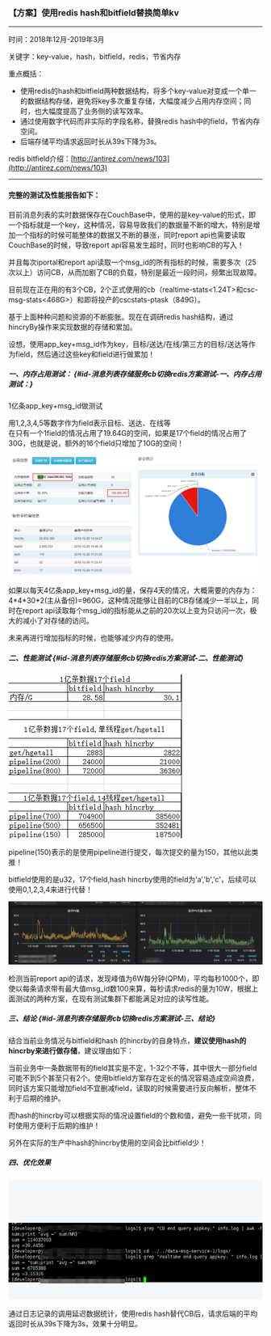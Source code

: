 ### 【方案】使用redis hash和bitfield替换简单kv

---

时间：2018年12月-2019年3月

关键字：key-value，hash，bitfield，redis，节省内存

重点概括：

* 使用redis的hash和bitfield两种数据结构，将多个key-value对变成一个单一的数据结构存储，避免将key多次重复存储，大幅度减少占用内存空间；同时，也大幅度提高了业务侧的读写效率。
* 通过使用数字代码而非实际的字段名称，替换redis hash中的field，节省内存空间。
* 后端存储平均请求返回时长从39s下降为3s。

redis bitfield介绍：[http://antirez.com/news/103](http://antirez.com/news/103)

---

#### 完整的测试及性能报告如下：

目前消息列表的实时数据保存在CouchBase中，使用的是key-value的形式，即一个指标就是一个key，这种情况，容易导致我们的数据量不断的增大，特别是增加一个指标的时候可能整体的数据又不断的暴涨，同时report api也需要读取CouchBase的时候，导致report api容易发生超时，同时也影响CB的写入！

并且每次iportal和report api读取一个msg\_id的所有指标的时候，需要多次（25次以上）访问CB，从而加剧了CB的负载，特别是最近一段时间，频繁出现故障。

目前现在正在用的有3个CB，2个正式使用的cb（realtime-stats&lt;1.24T&gt;和csc-msg-stats&lt;468G&gt;）和即将投产的cscstats-ptask（849G）。

基于上面种种问题和资源的不断膨胀。现在在调研redis hash结构，通过hincryBy操作来实现数据的存储和累加。

设想，使用app\_key+msg\_id作为key，目标/送达/在线/第三方的目标/送达等作为field，然后通过这些key和field进行做累加！

##### 一、内存占用测试： {#id-消息列表存储服务cb切换redis方案测试-一、内存占用测试：}

1亿条app\_key+msg\_id做测试

用1,2,3,4,5等数字作为field表示目标、送达、在线等  
在只有一个1field的情况占用了19.64G的空间，如果是17个field的情况占用了30G，也就是说，额外的16个field只增加了10G的空间！

![](/assets/redis-bitfield01.png)

如果以每天4亿条app\_key+msg\_id的量，保存4天的情况，大概需要的内存为：4\*4\*30\*2\(主从备份\)=960G，这种情况能够让目前的CB存储减少一半以上，同时在report api读取每个msg\_id的指标能从之前的20次以上变为只访问一次，极大的减小了对存储的访问。

未来再进行增加指标的时候，也能够减少内存的使用。

##### 二、性能测试 {#id-消息列表存储服务cb切换redis方案测试-二、性能测试}

![](/assets/redis-bitfield01-import.png)

pipeline\(150\)表示的是使用pipeline进行提交，每次提交的量为150，其他以此类推！

bitfield使用的是u32，17个field,hash hincrby使用的field为‘a’,'b','c'，后续可以使用0,1,2,3,4来进行代替！

![](/assets/redis-bitfield-03-import.png)

检测当前report api的请求，发现峰值为6W每分钟\(QPM\)，平均每秒1000个，即使以每条请求带有最大值msg\_id数100来算，每秒请求redis的量为10W，根据上面测试的两种方案，在现有测试集群下都能满足对应的读写性能。

##### 三、结论 {#id-消息列表存储服务cb切换redis方案测试-三、结论}

结合当前业务情况与bitfield和hash 的hincrby的自身特点，**建议使用hash的hincrby来进行做存储**，建议理由如下：

当前业务中一条数据带有的field其实是不定，1-32个不等，其中很大一部分field可能不到5个甚至只有2个。使用bitfield方案存在定长的情况容易造成空间浪费，同时该方案只能增加field不宜删减field，读取的时候需要进行反向解析，整体不利于后期的维护。

而hash的hincrby可以根据实际的情况设置field的个数和值，避免一些干扰项，同时使用方便利于后期的维护！

另外在实际的生产中hash的hincrby使用的空间会比bitfield少！

##### 四、优化效果

![](/assets/redis-bitfield-hash-04-import.png)

通过日志记录的调用延迟数据统计，使用redis hash替代CB后，请求后端的平均返回时长从39s下降为3s，效果十分明显。

